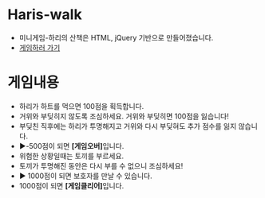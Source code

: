 # Haris-walk
- 미니게임-하리의 산책은 HTML, jQuery 기반으로 만들어졌습니다.
- <a href="https://water4360.github.io/Haris-walk/braveDoggyHari.html" target="_blank">게임하러 가기</a>

# 게임내용
- 하리가 하트를 먹으면 100점을 획득합니다.
- 거위와 부딪히지 않도록 조심하세요. 거위와 부딪히면 100점을 잃습니다!
- 부딪친 직후에는 하리가 투명해지고 거위와 다시 부딪혀도 추가 점수를 잃지 않습니다.
- ▶-500점이 되면 <b>[게임오버]</b>입니다.
- 위험한 상황일때는 토끼를 부르세요.
- 토끼가 투명해진 동안은 다시 부를 수 없으니 조심하세요!
- ▶ 1000점이 되면 보호자를 만날 수 있습니다.
- 1000점이 되면 <b>[게임클리어]</b>입니다.

